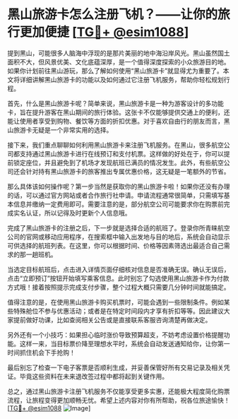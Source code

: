 # 黑山旅游卡怎么注册飞机？——让你的旅行更加便捷 [[TG💪+ @esim1088](https://t.me/s/esim1088)]

提到黑山，可能很多人脑海中浮现的是那片美丽的地中海沿岸风光。黑山虽然国土面积不大，但风景优美、文化底蕴深厚，是一个值得深度探索的小众旅游目的地。如果你计划前往黑山游玩，那么了解如何使用“黑山旅游卡”就显得尤为重要了。本文将详细讲解黑山旅游卡的功能以及如何通过它注册飞机服务，帮助你轻松规划行程。

首先，什么是黑山旅游卡呢？简单来说，黑山旅游卡是一种为游客设计的多功能卡，旨在提升游客在黑山期间的旅行体验。这张卡不仅能够提供交通上的便利，还能让使用者享受到购物、餐饮等方面的折扣优惠。对于喜欢自由行的朋友而言，黑山旅游卡无疑是一个非常实用的选择。

接下来，我们重点聊聊如何利用黑山旅游卡来注册飞机服务。在黑山，很多航空公司都支持通过黑山旅游卡进行在线预订和支付机票。这样做的好处在于，你可以提前锁定座位，并且避免到了机场才发现航班已满员的情况发生。此外，有些航空公司还会针对持有黑山旅游卡的旅客推出专属优惠价格，这无疑是一笔额外的节省。

那么具体该如何操作呢？第一步当然是获取你的黑山旅游卡啦！如果你还没有办理的话，可以通过官方网站或者合作旅行社申请。申请流程通常很简单，只需填写基本信息并缴纳一定费用即可。需要注意的是，部分航空公司可能要求你在购票前完成实名认证，所以记得及时更新个人信息哦。

完成了黑山旅游卡的注册之后，下一步就是选择合适的航班了。登录你所青睐航空公司的官网或移动应用程序，在搜索框中输入出发地与目的地后，系统会自动显示可供选择的航班列表。在这里，你可以根据时间、价格等因素筛选出最适合自己需求的那一趟班机。

当选定目标航班后，点击进入详情页面仔细核对信息是否准确无误。确认无误后，点击“立即预订”按钮开始填写乘客信息。此时别忘了勾选使用黑山旅游卡作为付款方式哦！接着按照提示完成支付步骤，整个过程大概只需要几分钟时间就能搞定。

值得注意的是，在使用黑山旅游卡购买机票时，可能会遇到一些限制条件。例如某些特殊舱位不参与优惠活动；或者是在特定时间段内才享有折扣等等。因此建议大家提前做好功课，比如查阅相关公告或是直接联系客服咨询清楚再做决定。

另外还有一个小技巧：如果担心临时涨价导致预算超支，不妨考虑设置价格提醒功能。这样一来，当目标票价降至理想水平时，系统会自动发送通知给你，让你第一时间抓住机会下手抢购！

最后别忘了检查一下电子客票是否顺利生成，并妥善保管好所有交易记录及相关凭证。毕竟这些资料在未来退改签过程中都将起到关键作用。

总之，通过黑山旅游卡注册飞机服务不仅能享受更多实惠，还能极大程度简化购票流程，让旅程变得更加顺畅无忧。希望上述内容对你有所帮助，祝各位旅途愉快！[[TG💪+ @esim1088](https://t.me/s/esim1088) ![Image](https://i.postimg.cc/4NQfJmqS/Snipaste-2025-05-13-00-14-12.png)]